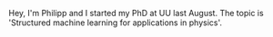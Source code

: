 Hey, I'm Philipp and I started my PhD at UU last August. The topic is 'Structured machine learning for applications in physics'.